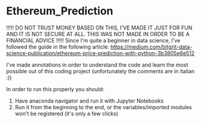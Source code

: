 # Ethereum_Prediction
!!!!! DO NOT TRUST MONEY BASED ON THIS, I'VE MADE IT JUST FOR FUN AND IT IS NOT SECURE AT ALL. THIS WAS NOT MADE IN ORDER TO BE A FINANCIAL ADVICE !!!!!
Since I'm quite a beginner in data science, I've followed the guide in the following article: https://medium.com/bitgrit-data-science-publication/ethereum-price-prediction-with-python-3b3805e6e512

I've made annotations in order to understand the code and learn the most possible out of this coding project (unfortunately the comments are in italian :))

In order to run this properly you should:
  1. Have anaconda navigator and run it with Jupyter Notebooks
  2. Run it from the beginning to the end, or the variables/imported modules won't be registered (it's only a few clicks)
